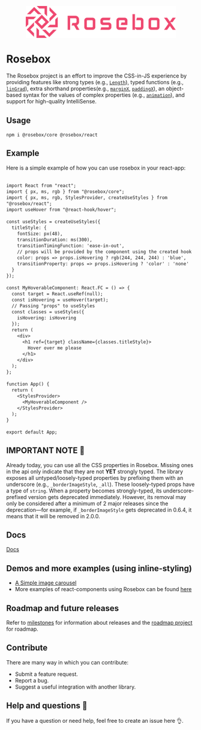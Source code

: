 <p align="center">
<img width="400" style="margin-left: auto; margin-right:auto; display: block" alt="portfolio_view" src="./logo.svg">
</p>

# Rosebox

The Rosebox project is an effort to improve the CSS-in-JS experience by providing features like strong types (e.g., [`Length`](https://www.rosebox.dev/api/#rb-type-length)), typed functions (e.g., [`linGrad`](https://www.rosebox.dev/api/#rb-vc-lingrad)), extra shorthand properties(e.g., [`marginX`](https://www.rosebox.dev/api/#rb-prop-paddingx), [`paddingX`](https://www.rosebox.dev/api/#rb-prop-paddingx)), an object-based syntax for the values of complex properties (e.g., [`animation`](https://www.rosebox.dev/api/#rb-prop-animation)), and support for high-quality IntelliSense.

## Usage

```shell
npm i @rosebox/core @rosebox/react
```

## Example

Here is a simple example of how you can use rosebox in your react-app:

```tsx

import React from "react";
import { px, ms, rgb } from "@rosebox/core";
import { px, ms, rgb, StylesProvider, createUseStyles } from "@rosebox/react";
import useHover from "@react-hook/hover";

const useStyles = createUseStyles({
  titleStyle: {
    fontSize: px(48),
    transitionDuration: ms(300),
    transitionTimingFunction: 'ease-in-out',
    // props will be provided by the component using the created hook
    color: props => props.isHovering ? rgb(244, 244, 244) : 'blue',
    transitionProperty: props => props.isHovering ? 'color' : 'none'
  }
});

const MyHoverableComponent: React.FC = () => {
  const target = React.useRef(null);
  const isHovering = useHover(target);
  // Passing "props" to useStyles
  const classes = useStyles({
    isHovering: isHovering
  });
  return (
    <div>
      <h1 ref={target} className={classes.titleStyle}>
        Hover over me please
      </h1>
    </div>
  );
};

function App() {
  return (
    <StylesProvider>
      <MyHoverableComponent />
    </StylesProvider>
  );
}

export default App;

```

## IMPORTANT NOTE 📢

Already today, you can use all the CSS properties in Rosebox. Missing ones in the api only indicate that they are not **YET** strongly typed. The library exposes all untyped/loosely-typed properties by prefixing them with an underscore (e.g., `_borderImageStyle`, `_all`). These loosely-typed props have a type of `string`. When a property becomes strongly-typed, its underscore-prefixed version gets deprecated immediately. However, its removal may only be considered after a minimum of 2 major releases since the deprecation—for example, if `_borderImageStyle` gets deprecated in 0.6.4, it means that it will be removed in 2.0.0.

## Docs

[Docs](https://rosebox.dev)

## Demos and more examples (using inline-styling)

- [A Simple image carousel](https://codesandbox.io/s/image-carousel-rosebox-h1urb?file=/src/App.tsx)
- More examples of react-components using Rosebox can be found [here](https://github.com/hugonteifeh/react-components)

## Roadmap and future releases

Refer to [milestones](https://github.com/hugonteifeh/rosebox/milestones/) for information about releases and the [roadmap project](https://github.com/hugonteifeh/rosebox/projects/12) for roadmap.

## Contribute

There are many way in which you can contribute:

* Submit a feature request.
* Report a bug.
* Suggest a useful integration with another library.

## Help and questions 🙋

If you have a question or need help, feel free to create an issue here 👌.